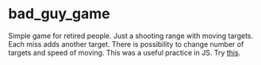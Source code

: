 # bad_guy_game

Simple game for retired people. 
Just a shooting range with moving targets. Each miss adds another target. There is possibility to change number of targets and speed of moving.
This was a useful practice in JS. Try [this](https://borisay.github.io/test-area/bad-guy-game/index4.html).
